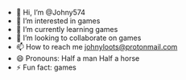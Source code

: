 - 👋 Hi, I’m @Johny574
- 👀 I’m interested in games
- 🌱 I’m currently learning games
- 💞️ I’m looking to collaborate on games
- 📫 How to reach me johnyloots@protonmail.com
- 😄 Pronouns: Half a man Half a horse
- ⚡ Fun fact: games

<!---
Johny574/Johny574 is a ✨ special ✨ repository because its `README.md` (this file) appears on your GitHub profile.
You can click the Preview link to take a look at your changes.
--->
